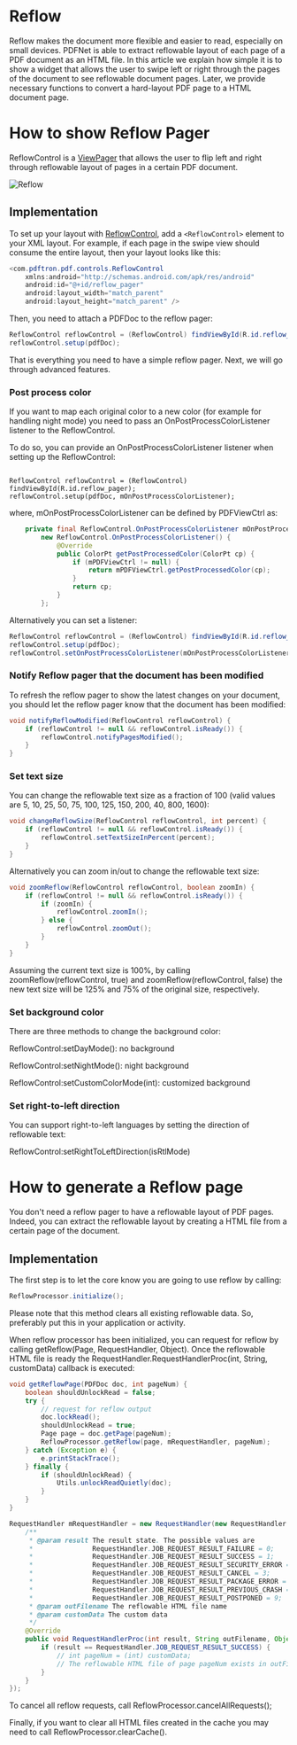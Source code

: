 # Reflow
Reflow makes the document more flexible and easier to read, especially on small devices. PDFNet is able to extract reflowable layout of each page of a PDF document as an HTML file. In this article we explain how simple it is to show a widget that allows the user to swipe left or right through the pages of the document to see reflowable document pages. Later, we provide necessary functions to convert a hard-layout PDF page to a HTML document page.

# How to show Reflow Pager
ReflowControl is a [ViewPager](https://developer.android.com/reference/android/support/v4/view/ViewPager.html) that allows the user to flip left and right through reflowable layout of pages in a certain PDF document.

![](https://github.com/sgong-pdftron/stranger-docs/blob/master/android/guides/basics/gif/reflow_pager.gif?raw=true "Reflow")

## Implementation
To set up your layout with [ReflowControl](http://www.pdftron.com/pdfnet/mobile/docs/Android/tools/javadoc/reference/com/pdftron/pdf/controls/ReflowControl.html), add a `<ReflowControl>` element to your XML layout. For example, if each page in the swipe view should consume the entire layout, then your layout looks like this:

```java
<com.pdftron.pdf.controls.ReflowControl
    xmlns:android="http://schemas.android.com/apk/res/android"
    android:id="@+id/reflow_pager"
    android:layout_width="match_parent"
    android:layout_height="match_parent" />
```

Then, you need to attach a PDFDoc to the reflow pager:

```java
ReflowControl reflowControl = (ReflowControl) findViewById(R.id.reflow_pager);
reflowControl.setup(pdfDoc);
```

That is everything you need to have a simple reflow pager. Next, we will go through advanced features.

### Post process color
If you want to map each original color to a new color (for example for handling night mode) you need to pass an OnPostProcessColorListener listener to the ReflowControl.

To do so, you can provide an OnPostProcessColorListener listener when setting up the ReflowControl:
<pre><code>
ReflowControl reflowControl = (ReflowControl) findViewById(R.id.reflow_pager);
reflowControl.setup(pdfDoc, mOnPostProcessColorListener);
</code></pre>

where, mOnPostProcessColorListener can be defined by PDFViewCtrl as:
```java
    private final ReflowControl.OnPostProcessColorListener mOnPostProcessColorListener =
        new ReflowControl.OnPostProcessColorListener() {
            @Override
            public ColorPt getPostProcessedColor(ColorPt cp) {
                if (mPDFViewCtrl != null) {
                    return mPDFViewCtrl.getPostProcessedColor(cp);
                }
                return cp;
            }
        };
```

Alternatively you can set a listener:
```java
ReflowControl reflowControl = (ReflowControl) findViewById(R.id.reflow_pager);
reflowControl.setup(pdfDoc);
reflowControl.setOnPostProcessColorListener(mOnPostProcessColorListener):
```

### Notify Reflow pager that the document has been modified
To refresh the reflow pager to show the latest changes on your document, you should let the reflow pager know that the document has been modified:

```java
void notifyReflowModified(ReflowControl reflowControl) {
    if (reflowControl != null && reflowControl.isReady()) {
        reflowControl.notifyPagesModified();
    }
}
```     

### Set text size
You can change the reflowable text size as a fraction of 100 (valid values are 5, 10, 25, 50, 75, 100, 125, 150, 200, 40, 800, 1600):
```java
void changeReflowSize(ReflowControl reflowControl, int percent) {
    if (reflowControl != null && reflowControl.isReady()) {
        reflowControl.setTextSizeInPercent(percent);
    }
}
```     
Alternatively you can zoom in/out to change the reflowable text size:

```java
void zoomReflow(ReflowControl reflowControl, boolean zoomIn) {
    if (reflowControl != null && reflowControl.isReady()) {
        if (zoomIn) {
            reflowControl.zoomIn();
        } else {
            reflowControl.zoomOut();
        }
    }
}
```     

Assuming the current text size is 100%, by calling zoomReflow(reflowControl, true) and zoomReflow(reflowControl, false) the new text size will be 125% and 75% of the original size, respectively.

### Set background color
There are three methods to change the background color:

ReflowControl:setDayMode(): no background

ReflowControl:setNightMode(): night background

ReflowControl:setCustomColorMode(int): customized background

### Set right-to-left direction
You can support right-to-left languages by setting the direction of reflowable text:

ReflowControl:setRightToLeftDirection(isRtlMode)

# How to generate a Reflow page
You don't need a reflow pager to have a reflowable layout of PDF pages. Indeed, you can extract the reflowable layout by creating a HTML file from a certain page of the document.

## Implementation
The first step is to let the core know you are going to use reflow by calling:
```java
ReflowProcessor.initialize();
```
Please note that this method clears all existing reflowable data. So, preferably put this in your application or activity.

When reflow processor has been initialized, you can request for reflow by calling getReflow(Page, RequestHandler, Object). Once the reflowable HTML file is ready the RequestHandler.RequestHandlerProc(int, String, customData) callback is executed:

```java
void getReflowPage(PDFDoc doc, int pageNum) {
    boolean shouldUnlockRead = false;
    try {
        // request for reflow output
        doc.lockRead();
        shouldUnlockRead = true;
        Page page = doc.getPage(pageNum);
        ReflowProcessor.getReflow(page, mRequestHandler, pageNum);
    } catch (Exception e) {
        e.printStackTrace();
    } finally {
        if (shouldUnlockRead) {
            Utils.unlockReadQuietly(doc);
        }
    }
}

RequestHandler mRequestHandler = new RequestHandler(new RequestHandler.RequestHandlerCallback() {
    /**
     * @param result The result state. The possible values are
     *               RequestHandler.JOB_REQUEST_RESULT_FAILURE = 0;
     *               RequestHandler.JOB_REQUEST_RESULT_SUCCESS = 1;
     *               RequestHandler.JOB_REQUEST_RESULT_SECURITY_ERROR = 2;
     *               RequestHandler.JOB_REQUEST_RESULT_CANCEL = 3;
     *               RequestHandler.JOB_REQUEST_RESULT_PACKAGE_ERROR = 4;
     *               RequestHandler.JOB_REQUEST_RESULT_PREVIOUS_CRASH = 5;
     *               RequestHandler.JOB_REQUEST_RESULT_POSTPONED = 9;
     * @param outFilename The reflowable HTML file name
     * @param customData The custom data
     */
    @Override
    public void RequestHandlerProc(int result, String outFilename, Object customData) {
        if (result == RequestHandler.JOB_REQUEST_RESULT_SUCCESS) {
            // int pageNum = (int) customData;
            // The reflowable HTML file of page pageNum exists in outFilename.
        }
    }
});
```

To cancel all reflow requests, call ReflowProcessor.cancelAllRequests();

Finally, if you want to clear all HTML files created in the cache you may need to call ReflowProcessor.clearCache().
